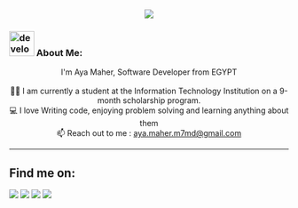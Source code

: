 <h1 align="center">
  <a href="https://git.io/typing-svg">
    <img src="https://readme-typing-svg.herokuapp.com/?lines=Hi+It's+Me+aya+maher+%F0%9F%91%8B&center=true&size=25;">
  </a>
</h1>
   
###  <img src="/images/Developer.gif" alt="developer gif"  height="45px">    About Me:
<p align="center">
  I'm Aya Maher, Software Developer from EGYPT
  <br>
  <br>
  👨‍🎓 I am currently a student at the Information Technology Institution on a 9-month scholarship program.
  <br>
  💻 I love Writing code, enjoying problem solving and learning anything about them
  <br>
  📫 Reach out to me : <a href="mailto:aya.maher.m7md@gmail.com">aya.maher.m7md@gmail.com</a>
<hr>

## 	Find me on:
[<img src="https://img.shields.io/badge/linkedin-%230077B5.svg?&style=for-the-badge&logo=linkedin&logoColor=white"/>](https://www.linkedin.com/in/aya-maher-7b37b31b3)
[<img src="https://img.shields.io/badge/leetcode-%2312100E.svg?&style=for-the-badge&logo=leetcode&logoColor=FFA116"/>](https://leetcode.com/aya_maher/)
[<img src="https://img.shields.io/badge/codeforces-%2312100E.svg?&style=for-the-badge&logo=codeforces&logoColor=white&color=28A745"/>](https://codeforces.com/profile/aya.maher5/)
[<img src="https://img.shields.io/badge/hackerrank-%237536A1.svg?&style=for-the-badge&logo=hackerrank&logoColor=white"/>](https://www.hackerrank.com/aya_maher)
